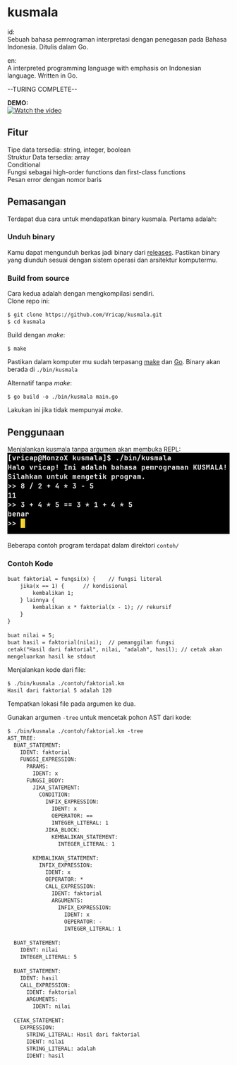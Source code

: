 # kusmala  

id:  
Sebuah bahasa pemrograman interpretasi dengan penegasan pada Bahasa Indonesia. Ditulis dalam Go.  

en:  
A interpreted programming language with emphasis on Indonesian language. Written in Go.  

--TURING COMPLETE--  

**DEMO:**  
[![Watch the video](https://img.youtube.com/vi/3Bi_v5VWL5M/0.jpg)](https://www.youtube.com/watch?v=3Bi_v5VWL5M&t=128s)  

## Fitur  
Tipe data tersedia: string, integer, boolean  
Struktur Data tersedia: array  
Conditional  
Fungsi sebagai high-order functions dan first-class functions  
Pesan error dengan nomor baris  

## Pemasangan  
Terdapat dua cara untuk mendapatkan binary kusmala. Pertama adalah:  
### Unduh binary  
Kamu dapat mengunduh berkas jadi binary dari [releases](https://github.com/Vricap/kusmala/releases). Pastikan binary yang diunduh sesuai dengan sistem operasi dan arsitektur komputermu.  

### Build from source  
Cara kedua adalah dengan mengkompilasi sendiri.  
Clone repo ini:
```
$ git clone https://github.com/Vricap/kusmala.git  
$ cd kusmala
```  

Build dengan *make*:  
```
$ make
```  
Pastikan dalam komputer mu sudah terpasang [make](https://www.gnu.org/software/make/) dan [Go](https://go.dev/). Binary akan berada di `./bin/kusmala`  

Alternatif tanpa *make*:  
```
$ go build -o ./bin/kusmala main.go
```  
Lakukan ini jika tidak mempunyai *make*.  

## Penggunaan  
Menjalankan kusmala tanpa argumen akan membuka REPL:  
![screenshot 1](./resource/screenshot/1.png)  

Beberapa contoh program terdapat dalam direktori ```contoh/```
### Contoh Kode  
```
buat faktorial = fungsi(x) {	// fungsi literal
	jika(x == 1) {		// kondisional
		kembalikan 1;
	} lainnya {
		kembalikan x * faktorial(x - 1); // rekursif
	}
}

buat nilai = 5;
buat hasil = faktorial(nilai);	// pemanggilan fungsi
cetak("Hasil dari faktorial", nilai, "adalah", hasil); // cetak akan mengeluarkan hasil ke stdout
```  

Menjalankan kode dari file:  
```
$ ./bin/kusmala ./contoh/faktorial.km  
Hasil dari faktorial 5 adalah 120
```  
Tempatkan lokasi file pada argumen ke dua.  

Gunakan argumen `-tree` untuk mencetak pohon AST dari kode:  
```
$ ./bin/kusmala ./contoh/faktorial.km -tree  
AST_TREE:
  BUAT_STATEMENT:
    IDENT: faktorial
    FUNGSI_EXPRESSION: 
      PARAMS: 
        IDENT: x
      FUNGSI_BODY: 
        JIKA_STATEMENT:
          CONDITION:
            INFIX_EXPRESSION:
              IDENT: x
              OEPERATOR: ==
              INTEGER_LITERAL: 1
            JIKA_BLOCK: 
              KEMBALIKAN_STATEMENT:
                INTEGER_LITERAL: 1

        KEMBALIKAN_STATEMENT:
          INFIX_EXPRESSION:
            IDENT: x
            OEPERATOR: *
            CALL_EXPRESSION: 
              IDENT: faktorial
              ARGUMENTS: 
                INFIX_EXPRESSION:
                  IDENT: x
                  OEPERATOR: -
                  INTEGER_LITERAL: 1

  BUAT_STATEMENT:
    IDENT: nilai
    INTEGER_LITERAL: 5

  BUAT_STATEMENT:
    IDENT: hasil
    CALL_EXPRESSION: 
      IDENT: faktorial
      ARGUMENTS: 
        IDENT: nilai

  CETAK_STATEMENT: 
    EXPRESSION: 
      STRING_LITERAL: Hasil dari faktorial
      IDENT: nilai
      STRING_LITERAL: adalah
      IDENT: hasil
```  
